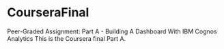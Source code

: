 # CourseraFinal
Peer-Graded Assignment: Part A - Building A Dashboard With IBM Cognos Analytics
This is the Coursera final Part A. 
